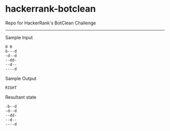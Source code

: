 hackerrank-botclean
===================

Repo for HackerRank's BotClean Challenge

---


Sample Input

```
0 0
b---d
-d--d
--dd-
--d--
----d
```

Sample Output

```
RIGHT
```

Resultant state

```
-b--d
-d--d
--dd-
--d--
----d
```
